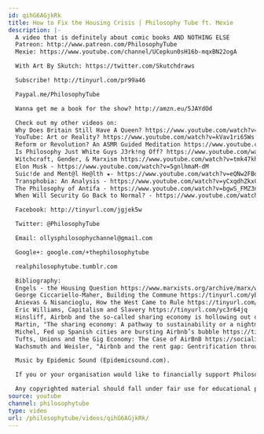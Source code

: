 ```yaml
---
id: qihG6AGjkRk
title: How to Fix the Housing Crisis | Philosophy Tube ft. Mexie
description: |-
  A video that is definitely about comic books AND NOTHING ELSE
  Patreon: http://www.patreon.com/PhilosophyTube
  Mexie: https://www.youtube.com/channel/UCepkun0sH16b-mqxBN22ogA

  With Art By Skutch: https://twitter.com/Skutchdraws

  Subscribe! http://tinyurl.com/pr99a46

  Paypal.me/PhilosophyTube

  Wanna get me a book for the show? http://amzn.eu/5JAYdOd

  Check out my other videos on:
  Why Does Britain Still Have A Queen? https://www.youtube.com/watch?v=x2W7P3wGBI8
  YouTube: Art or Reality? https://www.youtube.com/watch?v=kVav1ri65Ws
  Reform or Revolution? An ASMR Guided Meditation https://www.youtube.com/watch?v=TxAsNEGcgq0
  Is Philosophy Just White Guys J3rk!ng Off? https://www.youtube.com/watch?v=weiz9wbIcGQ
  Witchcraft, Gender, & Marxism https://www.youtube.com/watch?v=tmk47kh7fiE
  Elon Musk - https://www.youtube.com/watch?v=5gnlhmaM-dM
  Suic!de and Ment@l He@lth ★- https://www.youtube.com/watch?v=eQNw2FBdpyE
  Transphobia: An Analysis - https://www.youtube.com/watch?v=yCxqdhZkxCo
  The Philosophy of Antifa - https://www.youtube.com/watch?v=bgwS_FMZ3nQ
  When Will Security Go Back to Normal? - https://www.youtube.com/watch?v=yyzd_a6vLWY

  Facebook: http://tinyurl.com/jgjek5w

  Twitter: @PhilosophyTube

  Email: ollysphilosophychannel@gmail.com

  Google+: google.com/+thephilosophytube

  realphilosophytube.tumblr.com

  Bibliography:
  Engels - the Housing Question https://www.marxists.org/archive/marx/works/1872/housing-question/
  George Ciccariello-Maher, Building the Commune https://tinyurl.com/yb53opfe
  Anievas & Nisancioglu, How the West Came to Rule https://tinyurl.com/yd6pp85f
  Eric Williams, Capitalism and Slavery https://tinyurl.com/yc3r64jq
  Hinsliff, Airbnb and the so-called sharing economy is hollowing out our cities https://tinyurl.com/ya2jy9u4
  Martin, "The sharing economy: A pathway to sustainability or a nightmarish form of neoliberal capitalism?" in Ecological Economics 121
  Michel, Fed up Spanish cities are bursting Airbnb’s bubble https://tinyurl.com/y8py2dxg
  Tufts, Unions and the Gig Economy: The Case of AirBnB https://socialistproject.ca/2017/11/b1508/
  Wachsmuth and Weisler, "Airbnb and the rent gap: Gentrification through the sharing economy," in Environment and Planning A 50(6)

  Music by Epidemic Sound (Epidemicsound.com).

  If you or your organisation would like to financially support Philosophy Tube in distributing philosophical knowledge to those who might not otherwise have access to it in exchange for credits on the show, please get in touch!

  Any copyrighted material should fall under fair use for educational purposes or commentary, but if you are a copyright holder and believe your material has been used unfairly please get in touch with us and we will be happy to discuss it.
source: youtube
channel: philosophytube
type: video
url: /philosophytube/videos/qihG6AGjkRk/
---
```

